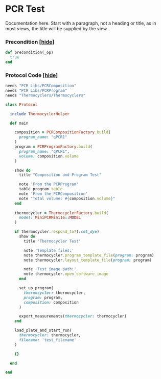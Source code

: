 # PCR Test

Documentation here. Start with a paragraph, not a heading or title, as in most views, the title will be supplied by the view.






### Precondition <a href='#' id='precondition'>[hide]</a>
```ruby
def precondition(_op)
  true
end
```

### Protocol Code <a href='#' id='protocol'>[hide]</a>
```ruby
needs "PCR Libs/PCRComposition"
needs "PCR Libs/PCRProgram"
needs "Thermocyclers/Thermocyclers"

class Protocol

  include ThermocyclerHelper

  def main

    composition = PCRCompositionFactory.build(
      program_name: "qPCR1"
    )
    program = PCRProgramFactory.build(
      program_name: "qPCR1", 
      volume: composition.volume
    )

    show do
      title "Composition and Program Test"

      note 'From the PCRProgram'
      table program.table
      note 'From the PCRComposition'
      note "Total volume: #{composition.volume}"
    end
    
    thermocycler = ThermocyclerFactory.build(
      model: MiniPCRMini16::MODEL
    )

    if thermocycler.respond_to?(:set_dye)
      show do 
        title 'Thermocycler Test'

        note 'Template files:'
        note thermocycler.program_template_file(program: program)
        note thermocycler.layout_template_file(program: program)

        note 'Test image path:'
        note thermocycler.open_software_image
      end

      set_up_program(
        thermocycler: thermocycler, 
        program: program, 
        composition: composition
      )

      export_measurements(thermocycler: thermocycler)
    end

    load_plate_and_start_run(
      thermocycler: thermocycler, 
      filename: 'test_filename'
    )

    {}

  end

end

```
